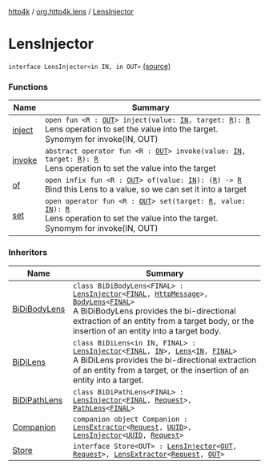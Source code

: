 [http4k](../../index.md) / [org.http4k.lens](../index.md) / [LensInjector](./index.md)

# LensInjector

`interface LensInjector<in IN, in OUT>` [(source)](https://github.com/http4k/http4k/blob/master/http4k-core/src/main/kotlin/org/http4k/lens/LensInjector.kt#L3)

### Functions

| Name | Summary |
|---|---|
| [inject](inject.md) | `open fun <R : `[`OUT`](index.md#OUT)`> inject(value: `[`IN`](index.md#IN)`, target: `[`R`](inject.md#R)`): `[`R`](inject.md#R)<br>Lens operation to set the value into the target. Synomym for invoke(IN, OUT) |
| [invoke](invoke.md) | `abstract operator fun <R : `[`OUT`](index.md#OUT)`> invoke(value: `[`IN`](index.md#IN)`, target: `[`R`](invoke.md#R)`): `[`R`](invoke.md#R)<br>Lens operation to set the value into the target |
| [of](of.md) | `open infix fun <R : `[`OUT`](index.md#OUT)`> of(value: `[`IN`](index.md#IN)`): (`[`R`](of.md#R)`) -> `[`R`](of.md#R)<br>Bind this Lens to a value, so we can set it into a target |
| [set](set.md) | `open operator fun <R : `[`OUT`](index.md#OUT)`> set(target: `[`R`](set.md#R)`, value: `[`IN`](index.md#IN)`): `[`R`](set.md#R)<br>Lens operation to set the value into the target. Synomym for invoke(IN, OUT) |

### Inheritors

| Name | Summary |
|---|---|
| [BiDiBodyLens](../-bi-di-body-lens/index.md) | `class BiDiBodyLens<FINAL> : `[`LensInjector`](./index.md)`<`[`FINAL`](../-bi-di-body-lens/index.md#FINAL)`, `[`HttpMessage`](../../org.http4k.core/-http-message/index.md)`>, `[`BodyLens`](../-body-lens/index.md)`<`[`FINAL`](../-bi-di-body-lens/index.md#FINAL)`>`<br>A BiDiBodyLens provides the bi-directional extraction of an entity from a target body, or the insertion of an entity into a target body. |
| [BiDiLens](../-bi-di-lens/index.md) | `class BiDiLens<in IN, FINAL> : `[`LensInjector`](./index.md)`<`[`FINAL`](../-bi-di-lens/index.md#FINAL)`, `[`IN`](../-bi-di-lens/index.md#IN)`>, `[`Lens`](../-lens/index.md)`<`[`IN`](../-bi-di-lens/index.md#IN)`, `[`FINAL`](../-bi-di-lens/index.md#FINAL)`>`<br>A BiDiLens provides the bi-directional extraction of an entity from a target, or the insertion of an entity into a target. |
| [BiDiPathLens](../-bi-di-path-lens/index.md) | `class BiDiPathLens<FINAL> : `[`LensInjector`](./index.md)`<`[`FINAL`](../-bi-di-path-lens/index.md#FINAL)`, `[`Request`](../../org.http4k.core/-request/index.md)`>, `[`PathLens`](../-path-lens/index.md)`<`[`FINAL`](../-bi-di-path-lens/index.md#FINAL)`>` |
| [Companion](../../org.http4k.core/-request-context/-companion/index.md) | `companion object Companion : `[`LensExtractor`](../-lens-extractor/index.md)`<`[`Request`](../../org.http4k.core/-request/index.md)`, `[`UUID`](http://docs.oracle.com/javase/6/docs/api/java/util/UUID.html)`>, `[`LensInjector`](./index.md)`<`[`UUID`](http://docs.oracle.com/javase/6/docs/api/java/util/UUID.html)`, `[`Request`](../../org.http4k.core/-request/index.md)`>` |
| [Store](../../org.http4k.core/-store/index.md) | `interface Store<OUT> : `[`LensInjector`](./index.md)`<`[`OUT`](../../org.http4k.core/-store/index.md#OUT)`, `[`Request`](../../org.http4k.core/-request/index.md)`>, `[`LensExtractor`](../-lens-extractor/index.md)`<`[`Request`](../../org.http4k.core/-request/index.md)`, `[`OUT`](../../org.http4k.core/-store/index.md#OUT)`>` |
